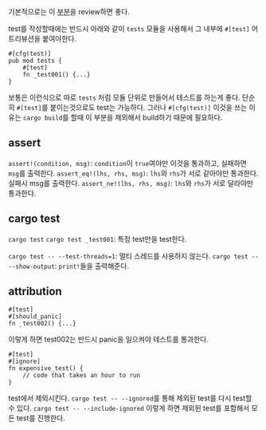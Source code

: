 기본적으로는 이 [부분](https://doc.rust-lang.org/beta/book/ch11-00-testing.html)을 review하면 좋다.

test를 작성할때에는 반드시 아래와 같이 `tests` 모듈을 사용해서 그 내부에 `#[test]` 어트리뷰션을 붙여야한다.
```
#[cfg(test)]
pub mod tests {
	#[test]
	fn _test001() {...}
}
```
보통은 이런식으로 따로 `tests` 처럼 모듈 단위로 만들어서 테스트를 하는게 좋다.
단순히 `#[test]`를 붙이는것으로도 test는 가능하다. 그러나 `#[cfg(test)]` 이것을 쓰는 이유는 `cargo build`를 할때 이 부분을 제외해서 build하기 때문에 필요하다.
## assert
`assert!(condition, msg)`: `condition`이 `true`여야만 이것을 통과하고, 실패하면 `msg`를 출력한다.
`assert_eq!(lhs, rhs, msg)`: `lhs`와 `rhs`가 서로 같아야만 통과한다. 실패시 msg를 출력한다.
`assert_ne!(lhs, rhs, msg)`: `lhs`와 `rhs`가 서로 달라야만 통과한다.

## cargo test
`cargo test`
`cargo test _test001`: 특정 test만을 test한다.

`cargo test -- --test-threads=1`: 멀티 스레드를 사용하지 않는다.
`cargo test -- --show-output`: `print!`들을 출력해준다.
## attribution
```
#[test]
#[should_panic]
fn _test002() {...}
```
이렇게 하면 test002는 반드시 panic을 일으켜야 테스트를 통과한다.
```
#[test]
#[ignore]
fn expensive_test() {
    // code that takes an hour to run
}
```
test에서 제외시킨다.
`cargo test -- --ignored`를 통해 제외된 test를 다시 test할 수 있다.
`cargo test -- --include-ignored` 이렇게 하면 제외된 test를 포함해서 모든 test를 진행한다.
